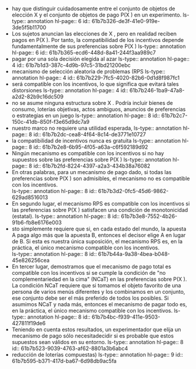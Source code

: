- hay que distinguir cuidadosamente  entre  el  conjunto  de  objetos  de  elección  X y  el  conjunto  de  objetos  de  pago P(X ) en un experimento.
  ls-type:: annotation
  hl-page:: 6
  id:: 61b7b326-de3f-41e0-919e-3de5f5b11700
- Los sujetos anuncian las elecciones de X , pero en realidad reciben  pagos  en  P(X ).  Por  tanto,  la  compatibilidad  de  los  incentivos  depende  fundamentalmente de    sus    preferencias    sobre    P(X )
  ls-type:: annotation
  hl-page:: 6
  id:: 61b7b365-ecd6-448d-8a41-244f3aa989c7
- pagar por una sola decisión elegida al azar 
  ls-type:: annotation
  hl-page:: 4
  id:: 61b7b1d3-387c-4d9b-97c5-31bd21200ebc
- mecanismo de selección aleatoria de problemas (RPS
  ls-type:: annotation
  hl-page:: 4
  id:: 61b7b229-7fc5-4020-82b6-0d1d8f987fc1
- será compatible con los incentivos, lo que significa que evitará tales distorsiones
  ls-type:: annotation
  hl-page:: 4
  id:: 61b7b246-1ba9-47a8-a2d2-82b9c16dc509
- no  se  asume  ninguna  estructura   sobre   X .   Podría   incluir   bienes   de   consumo,   loterías   objetivas,   actos   ambiguos,  anuncios  de  preferencias  o  estrategias  en  un  juego
  ls-type:: annotation
  hl-page:: 8
  id:: 61b7b2c7-150c-41db-850f-f3e65d9dc7a9
- nuestro   marco   no   requiere   una   utilidad   esperada,
  ls-type:: annotation
  hl-page:: 8
  id:: 61b7b2dc-cea8-4f64-8c14-de3771e10727
- la  compatibilidad  de  incentivos  nunca  es  gratuita
  ls-type:: annotation
  hl-page:: 8
  id:: 61b7b2e8-6b95-4f05-a63a-c6f592189d92
- Ningún  mecanismo  es  compatible  con  los  incentivos  si  no  hay  supuestos  sobre  las  preferencias sobre P(X )
  ls-type:: annotation
  hl-page:: 8
  id:: 61b7b2fd-8224-4397-a2a3-434b38a76082
- En otras palabras, para un mecanismo de pago dado, si todas las preferencias   sobre   P(X  )  son   admisibles,   el   mecanismo   no   es   compatible   con   los   incentivos.  
  ls-type:: annotation
  hl-page:: 8
  id:: 61b7b3d2-0fc5-45d6-9862-629ad8516013
- En segundo lugar, el mecanismo RPS es compatible con los incentivos si las preferencias   sobre   P(X )   satisfacen   una   condición   de   monotonicidad   (estatal). 
  ls-type:: annotation
  hl-page:: 8
  id:: 61b7b3e8-7552-4b26-91b6-fb8e6176e003
- sto   simplemente requiere que si, en cada estado del mundo, la apuesta A paga algo más que la  apuesta  B,  entonces  el  decisor  elige  A  en  lugar  de  B.  Si  esta  es  nuestra  única  suposición, el mecanismo RPS es, en la práctica, el único mecanismo compatible con los incentivos.    
  ls-type:: annotation
  hl-page:: 8
  id:: 61b7b44a-9a38-4bea-b048-45e826256cea
- En   tercer   lugar,   demostramos   que   el   mecanismo   de   pago   total   es   compatible con los incentivos si se cumple la condición de "no complementariedad en la cima" (NCaT) en las preferencias sobre P(X ). La condición NCaT requiere que si tomamos el  objeto  favorito  de  una  persona  de  varios  menús  diferentes  y  los  combinamos  en  un  conjunto,  ese  conjunto  debe  ser  el  más  preferido  de  todos  los  posibles.  Si  asumimos  NCaT  y  nada  más,  entonces  el  mecanismo  de  pagar  todo  es,  en  la  práctica,  el  único  mecanismo compatible con los incentivos.
  ls-type:: annotation
  hl-page:: 8
  id:: 61b7b4bc-f939-411e-9503-427811f19de6
- Teniendo  en  cuenta  estos  resultados,  un  experimentador  que  elija  un  mecanismo  de  pago  sólo necesitadecidir  si  es  probable  que  estos  supuestos  sean  válidos  en  su  entorno. 
  ls-type:: annotation
  hl-page:: 8
  id:: 61b7b523-9039-4763-af62-8801a3b6abc4
- reducción de loterías compuestas)
  ls-type:: annotation
  hl-page:: 9
  id:: 61b7b595-b371-417d-ba67-6d98db9ac5fa